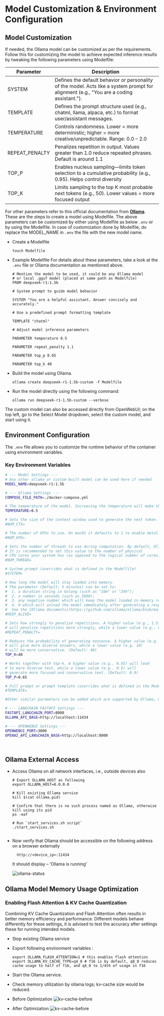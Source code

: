 # Model Customization & Environment Configuration

## Model Customization 
If needed, the Ollama model can be customized as per the requirements. Follow this for customizing the model to achieve expected inference results by tweaking the following parameters using Modelfile: 

| Parameter      | Description                                                                                                                              |
|----------------|------------------------------------------------------------------------------------------------------------------------------------------|
| SYSTEM         | Defines the default behavior or personality of the model. Acts like a system prompt for alignment (e.g., "You are a coding assistant."). |
| TEMPLATE       | Defines the prompt structure used (e.g., chatml, llama, alpaca, etc.) to format user/assistant messages.                                 |
| TEMPERATURE    | Controls randomness. Lower = more deterministic; higher = more creative/unpredictable. Range: 0.0 – 2.0                                  |
| REPEAT_PENALTY | Penalizes repetition in output. Values greater than 1.0 reduce repeated phrases. Default is around 1.1                                               |
| TOP_P          | Enables nucleus sampling—limits token selection to a cumulative probability (e.g., 0.95). Helps control diversity                      |
| TOP_K          | Limits sampling to the top K most probable next tokens (e.g., 50). Lower values = more focused output                                    |

For other parameters refer to this official documentation from [**Ollama**](https://github.com/ollama/ollama/blob/main/docs/modelfile.md). These are the steps to create a model using Modelfile. The above parameters can be customized by either using Modelfile as below ```.env``` or by using the Modelfile. In case of customization done by Modelfile, do replace the MODEL_NAME in ```.env``` the file with the new model name.

- Create a Modelfile

    ```
    touch Modelfile
    ```

- Example Modelfile
  For details about these parameters, take a look at the ```.env``` file or Ollama documentation as mentioned above.
  ```
  # Mention the model to be used, it could be any Ollama model 
  # or local .gguf model (placed at same path as Modelfile)
  FROM deepseek-r1:1.5b 

  # System prompt to guide model behavior 

  SYSTEM "You are a helpful assistant. Answer concisely and accurately." 

  # Use a predefined prompt formatting template 

  TEMPLATE "chatml" 

  # Adjust model inference parameters 

  PARAMETER temperature 0.5

  PARAMETER repeat_penalty 1.1 

  PARAMETER top_p 0.65

  PARAMETER top_k 40 
  ```

- Build the model using Ollama. 
  ```
  ollama create deepseek-r1-1.5b-custom -f Modelfile 
  ```

- Run the model directly using the following command: 
  ```
  ollama run deepseek-r1-1.5b-custom --verbose
  ```  

The custom model can also be accessed directly from OpenWebUI; on the top left, go to the Select Model dropdown, select the custom model, and start using it. 


## Environment Configuration

The `.env` file allows you to customize the runtime behavior of the container using environment variables.

### Key Environment Variables
``` bash
# --- Model Settings ---
# Any other ollama or custom built model can be used here if needed
MODEL_NAME=deepseek-r1:1.5b

# --- Ollama Settings ---
COMPOSE_FILE_PATH=./docker-compose.yml

# The temperature of the model. Increasing the temperature will make the model answer more creatively. (Default: 0.8)
TEMPERATURE=0.5

# Sets the size of the context window used to generate the next token. (Default: 2048)
#NUM_CTX=

# The number of GPUs to use. On macOS it defaults to 1 to enable metal support, 0 to disable.
#NUM_GPU=

# Sets the number of threads to use during computation. By default, Ollama will detect this for optimal performance.
# It is recommended to set this value to the number of physical
# CPU cores your system has (as opposed to the logical number of cores).
#NUM_THREAD=

# System prompt (overrides what is defined in the Modelfile)
#SYSTEM=

# How long the model will stay loaded into memory.
# The parameter (Default: 5 minutes) can be set to:
#  1. a duration string in Golang (such as "10m" or "24h");
#  2. a number in seconds (such as 3600);
#  3. any negative number which will keep the model loaded in memory (e.g. -1 or "-1m");
#  4. 0 which will unload the model immediately after generating a response;
#  See the [Ollama documents](https://github.com/ollama/ollama/blob/main/docs/faq.md#how-do-i-keep-a-model-loaded-in-memory-or-make-it-unload-immediately)"""
#KEEP_ALIVE=

# Sets how strongly to penalize repetitions. A higher value (e.g., 1.5)
# will penalize repetitions more strongly, while a lower value (e.g., 0.9) will be more lenient. (Default: 1.1)
#REPEAT_PENALTY=

# Reduces the probability of generating nonsense. A higher value (e.g. 100)
# will give more diverse answers, while a lower value (e.g. 10)
# will be more conservative. (Default: 40)
TOP_K=40

# Works together with top-k. A higher value (e.g., 0.95) will lead
# to more diverse text, while a lower value (e.g., 0.5) will
# generate more focused and conservative text. (Default: 0.9)
TOP_P=0.65

# Full prompt or prompt template (overrides what is defined in the Modelfile)
#TEMPLATE=

#Other similar parameters can be added which are supported by Ollama, make sure to add them also in Ollama instantiation within llm_loader.py file

# --- LANGCHAIN FASTAPI Settings ---
FASTAPI_LANGCHAIN_PORT=8000
OLLAMA_API_BASE=http://localhost:11434

# --- OPENWEBUI Settings ---
OPENWEBUI_PORT=3000
OPENAI_API_LANGCHAIN_BASE=http://localhost:8000

 
```

## Ollama External Access
- Access Ollama on all network interfaces, i.e., outside devices also
  ```
  # Export OLLAMA_HOST as following
  export OLLAMA_HOST=0.0.0.0

  # Kill existing Ollama service
  kill $(cat ollama.pid)

  # Confirm that there is no such process named as Ollama, otherwise kill using its pid
  ps -eaf
  
  # Run `start_services.sh script`
  ./start_services.sh
  ```

  ```
- Now verify that Ollama should be accessible on the following address on a browser externally
  ```
    http://<device_ip>:11434
  ```
  It should display – ‘Ollama is running’ 

  ![ollama-status](data/images/ollama-status.png)


## Ollama Model Memory Usage Optimization

### Enabling Flash Attention & KV Cache Quantization

Combining KV Cache Quantization and Flash Attention often results in better memory efficiency and performance. Different models behave differently for these settings, it is advised to test the accuracy after settings these for running intended models.


- Stop existing Ollama service 
- Export following environment variables :
  ```
  export OLLAMA_FLASH_ATTENTION=1 # this enables flash attention
  export OLLAMA_KV_CACHE_TYPE=q4_0 # f16 is by default, q8_0 reduces cache usage to half of f16, and q4_0 to 1/4th of usage in f16
  ```
- Start the Ollama service. 
- Check memory utilization by ollama logs; kv-cache size would be reduced. 
- Before Optimization
![kv-cache-before](data/images/kvcache-before.png)

- After Optimization
![kv-cache-before](data/images/kvcache-after.png)